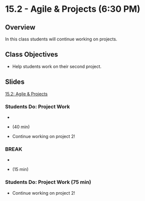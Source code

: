 # 15.2 - Agile & Projects (6:30 PM)

## Overview

In this class students will continue working on projects.

## Class Objectives

- Help students work on their second project.

## Slides

[15.2: Agile & Projects](https://docs.google.com/presentation/d/1T7rSHI5Jpg6aE0OR7HhiJy4VEKcO8lm2eSwTUj5Wml8/edit?usp=sharing)

### Students Do: Project Work

-

- (40 min)

* Continue working on project 2!

### BREAK

-

- (15 min)

### Students Do: Project Work (75 min)

- Continue working on project 2!
